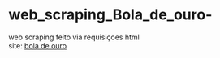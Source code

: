 # web_scraping_Bola_de_ouro-
web scraping feito via requisiçoes html <br>
site: <a href= "https://www-topendsports-com.translate.goog/sport/soccer/awards/ballondor-2023.htm?_x_tr_sl=en&_x_tr_tl=pt-PT&_x_tr_hl=pt-PT&_x_tr_pto=tc">bola de ouro</a>

